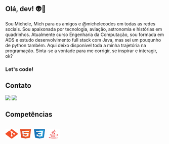 ## Olá, dev! 👽🖖
  Sou Michele, Mich para os amigos e @michelecodes em todas as redes sociais. Sou apaixonada por tecnologia, aviação, astronomia e histórias em quadrinhos. Atualmente curso Engenharia da Computação, sou formada em ADS e estudo desenvolvimento full stack com Java, mas sei um pouqunho de python também.
Aqui deixo disponível toda a minha trajetória na programação. Sinta-se a vontade para me corrigir, se inspirar e interagir, ok? 

### Let's code!

## Contato
<div> 
  <a href = "mailto:hellomichelecodes@gmail.com"><img src="https://img.shields.io/badge/-Gmail-%23333?style=for-the-badge&logo=gmail&logoColor=white" target="_blank"></a>
   <a href="https://www.linkedin.com/in/michelecodes/" target="_blank"><img src="https://img.shields.io/badge/-LinkedIn-%230077B5?style=for-the-badge&logo=linkedin&logoColor=white" target="_blank"></a>
</div>

## Competências
<div style="display: inline_block"><br>
  <img align="center" alt="Rafa-GIT" height="30" width="40" src="https://raw.githubusercontent.com/devicons/devicon/master/icons/git/git-plain.svg">
  <img align="center" alt="Rafa-HTML" height="30" width="40" src="https://raw.githubusercontent.com/devicons/devicon/master/icons/html5/html5-original.svg">
  <img align="center" alt="Rafa-CSS" height="30" width="40" src="https://raw.githubusercontent.com/devicons/devicon/master/icons/css3/css3-original.svg">
 <img align="center" alt="Rafa-Java" height="30" width="40" src="https://raw.githubusercontent.com/devicons/devicon/master/icons/java/java-plain.svg">
</div>


